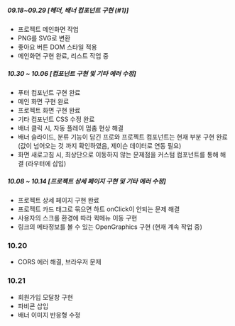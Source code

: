 
##### 09.18~09.29 [헤더, 배너 컴포넌트 구현 (#1)]
- 프로젝트 메인화면 작업
- PNG를 SVG로 변환
- 좋아요 버튼 DOM 스타일 적용
- 메인화면 구현 완료, 리스트 작업 중

##### 10.30 ~ 10.06 [컴포넌트 구현 및 기타 에러 수정]

- 푸터 컴포넌트 구현 완료
- 메인 화면 구현 완료
- 프로젝트 화면 구현 완료
- 기타 컴포넌트 CSS 수정 완료
- 배너 클릭 시, 자동 플레이 멈춤 현상 해결
- 배너 슬라이드, 분류 기능이 담긴 프로와 프로젝트 컴포넌트는 현재 부분 구현 완료 (값이 넘어오는 것 까지 확인하였음, 제이슨 데이터로 연동 필요)
- 화면 새로고침 시, 최상단으로 이동하지 않는 문제점을 커스텀 컴포넌트를 통해 해결 (라우터에 삽입)

##### 10.08 ~ 10.14 [프로젝트 상세 페이지 구현 및 기타 에러 수정]

- 프로젝트 상세 페이지 구현 완료
- 프로젝트 카드 <Link> 태그로 묶으면 하트 onClick이 안되는 문제 해결
- 사용자의 스크롤 환경에 따라 퀵메뉴 이동 구현
- 링크의 메타정보를 볼 수 있는 OpenGraphics 구현 (현재 계속 작업 중)

### 10.20
- CORS 에러 해결, 브라우저 문제

### 10.21
- 회원가입 모달창 구현
- 파비콘 삽입
- 배너 이미지 반응형 수정